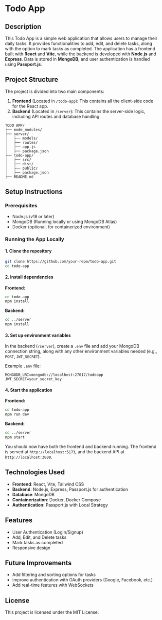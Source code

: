 # Todo App

## Description

This Todo App is a simple web application that allows users to manage their daily tasks. It provides functionalities to add, edit, and delete tasks, along with the option to mark tasks as completed. The application has a frontend built with **React** and **Vite**, while the backend is developed with **Node.js** and **Express**. Data is stored in **MongoDB**, and user authentication is handled using **Passport.js**.

## Project Structure

The project is divided into two main components:

1. **Frontend** (Located in `/todo-app`): This contains all the client-side code for the React app.
2. **Backend** (Located in `/server`): This contains the server-side logic, including API routes and database handling.

```
TODO APP/
├── node_modules/
├── server/
│   ├── models/
│   ├── routes/
│   ├── app.js
│   ├── package.json
├── todo-app/
│   ├── src/
│   ├── dist/
│   ├── public/
│   ├── package.json
├── README.md
```

## Setup Instructions

### Prerequisites

- Node.js (v18 or later)
- MongoDB (Running locally or using MongoDB Atlas)
- Docker (optional, for containerized environment)

### Running the App Locally

#### 1. Clone the repository

```bash
git clone https://github.com/your-repo/todo-app.git
cd todo-app
```

#### 2. Install dependencies

**Frontend:**

```bash
cd todo-app
npm install
```

**Backend:**

```bash
cd ../server
npm install
```

#### 3. Set up environment variables

In the backend (`/server`), create a `.env` file and add your MongoDB connection string, along with any other environment variables needed (e.g., `PORT`, `JWT_SECRET`).

Example `.env` file:

```
MONGODB_URI=mongodb://localhost:27017/todoapp
JWT_SECRET=your_secret_key
```

#### 4. Start the application

**Frontend:**

```bash
cd todo-app
npm run dev
```

**Backend:**

```bash
cd ../server
npm start
```

You should now have both the frontend and backend running. The frontend is served at `http://localhost:5173`, and the backend API at `http://localhost:3000`.

## Technologies Used

- **Frontend**: React, Vite, Tailwind CSS
- **Backend**: Node.js, Express, Passport.js for authentication
- **Database**: MongoDB
- **Containerization**: Docker, Docker Compose
- **Authentication**: Passport.js with Local Strategy

## Features

- User Authentication (Login/Signup)
- Add, Edit, and Delete tasks
- Mark tasks as completed
- Responsive design

## Future Improvements

- Add filtering and sorting options for tasks
- Improve authentication with OAuth providers (Google, Facebook, etc.)
- Add real-time features with WebSockets

## License

This project is licensed under the MIT License.
